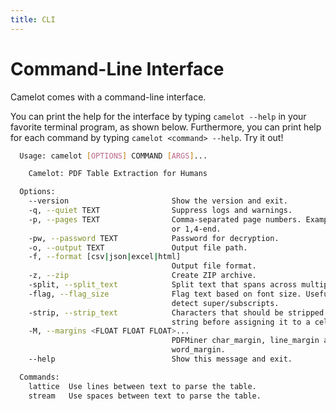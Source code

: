 ```yaml
---
title: CLI
---
```


# Command-Line Interface

Camelot comes with a command-line interface.

You can print the help for the interface by typing `camelot --help` in your favorite terminal program, as shown below. Furthermore, you can print help for each command by typing `camelot <command> --help`. Try it out!

``` bash
  Usage: camelot [OPTIONS] COMMAND [ARGS]...

    Camelot: PDF Table Extraction for Humans

  Options:
    --version                       Show the version and exit.
    -q, --quiet TEXT                Suppress logs and warnings.
    -p, --pages TEXT                Comma-separated page numbers. Example: 1,3,4
                                    or 1,4-end.
    -pw, --password TEXT            Password for decryption.
    -o, --output TEXT               Output file path.
    -f, --format [csv|json|excel|html]
                                    Output file format.
    -z, --zip                       Create ZIP archive.
    -split, --split_text            Split text that spans across multiple cells.
    -flag, --flag_size              Flag text based on font size. Useful to
                                    detect super/subscripts.
    -strip, --strip_text            Characters that should be stripped from a
                                    string before assigning it to a cell.
    -M, --margins <FLOAT FLOAT FLOAT>...
                                    PDFMiner char_margin, line_margin and
                                    word_margin.
    --help                          Show this message and exit.

  Commands:
    lattice  Use lines between text to parse the table.
    stream   Use spaces between text to parse the table.
```